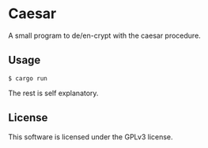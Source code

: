 # Caesar
A small program to de/en-crypt with the caesar procedure.

## Usage
```shell
$ cargo run
```
The rest is self explanatory.

## License
This software is licensed under the GPLv3 license.
